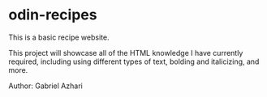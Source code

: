 # odin-recipes

This is a basic recipe website. 

This project will showcase all of the HTML knowledge I have currently required, including using different types of text, bolding and italicizing, and more.

Author: Gabriel Azhari